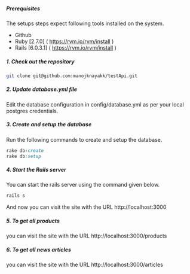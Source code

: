 ##### Prerequisites

The setups steps expect following tools installed on the system.

- Github
- Ruby [2.7.0] ( https://rvm.io/rvm/install )
- Rails [6.0.3.1] ( https://rvm.io/rvm/install )

##### 1. Check out the repository

```bash
git clone git@github.com:manojknayakk/testApi.git
```

##### 2. Update database.yml file

Edit the database configuration in config/database.yml as per your local postgres credentials.


##### 3. Create and setup the database

Run the following commands to create and setup the database.

```ruby
rake db:create
rake db:setup
```

##### 4. Start the Rails server

You can start the rails server using the command given below.

```ruby
rails s
```

And now you can visit the site with the URL http://localhost:3000


##### 5. To get all products

you can visit the site with the URL http://localhost:3000/products


##### 6. To get all news articles

you can visit the site with the URL http://localhost:3000/articles

